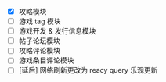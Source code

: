 - [x] 攻略模块
- [ ] 游戏 tag 模块
- [ ] 游戏开发 & 发行信息模块
- [ ] 帖子论坛模块
- [ ] 攻略评论模块
- [ ] 游戏条目评论模块
- [ ] [延后] 网络刷新更改为 reacy query 乐观更新
